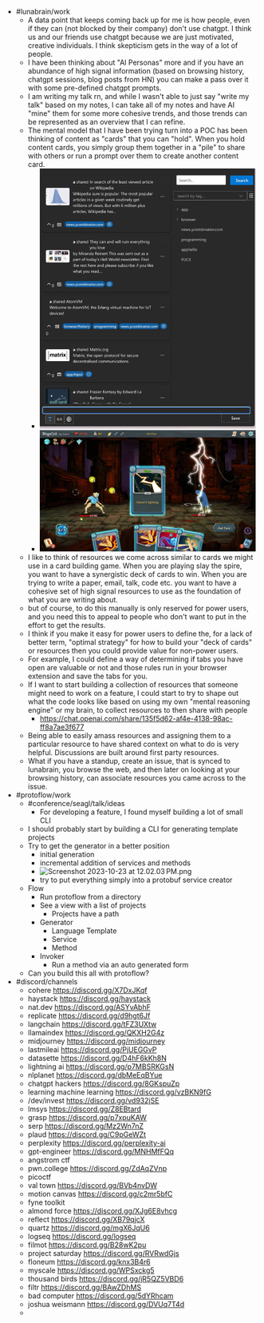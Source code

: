- #lunabrain/work
	- A data point that keeps coming back up for me is how people, even if they can (not blocked by their company) don't use chatgpt. I think us and our friends use chatgpt because we are just motivated, creative individuals. I think skepticism gets in the way of a lot of people.
	- I have been thinking about "AI Personas" more and if you have an abundance of high signal information (based on browsing history, chatgpt sessions, blog posts from HN) you can make a pass over it with some pre-defined chatgpt prompts.
	- I am writing my talk rn, and while I wasn't able to just say "write my talk" based on my notes, I can take all of my notes and have AI "mine" them for some more cohesive trends, and those trends can be represented as an overview that I can refine.
	- The mental model that I have been trying turn into a POC has been thinking of content as "cards" that you can "hold". When you hold content cards, you simply group them together in a "pile" to share with others or run a prompt over them to create another content card.
		- ![signal-2023-10-23-141839_002.png](../assets/signal-2023-10-23-141839_002_1698096395469_0.png)
		- ![Slay the Spire Review Xbox One.jpeg](../assets/Slay_the_Spire_Review_Xbox_One_1698096400090_0.jpeg)
	- I like to think of resources we come across similar to cards we might use in a card building game. When you are playing slay the spire, you want to have a synergistic deck of cards to win. When you are trying to write a paper, email, talk, code etc. you want to have a cohesive set of high signal resources to use as the foundation of what you are writing about.
	- but of course, to do this manually is only reserved for power users, and you need this to appeal to people who don't want to put in the effort to get the results.
	- I think if you make it easy for power users to define the, for a lack of better term, "optimal strategy" for how to build your "deck of cards" or resources then you could provide value for non-power users.
	- For example, I could define a way of determining if tabs you have open are valuable or not and those rules run in your browser extension and save the tabs for you.
	- If I want to start building a collection of resources that someone might need to work on a feature, I could start to try to shape out what the code looks like based on using my own "mental reasoning engine" or my brain, to collect resources to then share with people
		- https://chat.openai.com/share/135f5d62-af4e-4138-98ac-ff8a7ae3f677
	- Being able to easily amass resources and assigning them to a particular resource to have shared context on what to do is very helpful. Discussions are built around first party resources.
	- What if you have a standup, create an issue, that is synced to lunabrain, you browse the web, and then later on looking at your browsing history, can associate resources you came across to the issue.
- #protoflow/work
	- #conference/seagl/talk/ideas
		- For developing a feature, I found myself building a lot of small CLI
	- I should probably start by building a CLI for generating template projects
	- Try to get the generator in a better position
		- initial generation
		- incremental addition of services and methods
		- ![Screenshot 2023-10-23 at 12.02.03 PM.png](../assets/Screenshot_2023-10-23_at_12.02.03 PM_1698087726843_0.png)
		- try to put everything simply into a protobuf service creator
	- Flow
		- Run protoflow from a directory
		- See a view with a list of projects
			- Projects have a path
		- Generator
			- Language Template
			- Service
			- Method
		- Invoker
			- Run a method via an auto generated form
	- Can you build this all with protoflow?
- #discord/channels
	- cohere https://discord.gg/X7DxJKqf
	- haystack https://discord.gg/haystack
	- nat.dev https://discord.gg/ASYvAbhF
	- replicate https://discord.gg/d9hgt6Jf
	- langchain https://discord.gg/tFZ3UXtw
	- llamaindex https://discord.gg/QKXH2G4z
	- midjourney https://discord.gg/midjourney
	- lastmileai https://discord.gg/PjUEGGvP
	- datasette https://discord.gg/D4hF6kKh8N
	- lightning ai https://discord.gg/p7MBSRKGsN
	- nlplanet https://discord.gg/dbMeEqBYue
	- chatgpt hackers https://discord.gg/8GKspuZp
	- learning machine learning https://discord.gg/vzBKN9fG
	- /dev/invest https://discord.gg/vd932jSE
	- lmsys https://discord.gg/Z8EBtard
	- grasp https://discord.gg/p7xpuKAW
	- serp https://discord.gg/Mz2Wn7nZ
	- plaud https://discord.gg/C9pGeWZt
	- perplexity https://discord.gg/perplexity-ai
	- gpt-engineer https://discord.gg/MNHMfFQq
	- angstrom ctf
	- pwn.college https://discord.gg/ZdAqZVnp
	- picoctf
	- val town https://discord.gg/BVb4nvDW
	- motion canvas https://discord.gg/c2mr5bfC
	- fyne toolkit
	- almond force https://discord.gg/XJg6E8vhcg
	- reflect https://discord.gg/XB79qjcX
	- quartz https://discord.gg/mgX6JqU6
	- logseq https://discord.gg/logseq
	- filmot https://discord.gg/B28wK2pu
	- project saturday https://discord.gg/RVRwdGjs
	- floneum https://discord.gg/knx3B4r6
	- myscale https://discord.gg/WPSxckg5
	- thousand birds https://discord.gg/jR5QZ5VBD6
	- filtr https://discord.gg/BAwZDhMS
	- bad computer https://discord.gg/5dYRhcam
	- joshua weismann https://discord.gg/DVUq7T4d
	-